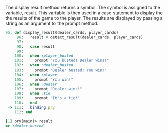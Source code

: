 The display result method returns a symbol. The symbol is assigned to the variable, result. This variable is then used in a case statement to display the the results of the game to the player. The results are displayed by passing a string as an argument to the prompt method.

```ruby
95: def display_result(dealer_cards, player_cards)
     96:   result = detect_result(dealer_cards, player_cards)
     97:
     98:   case result
     99:
    100:   when :player_busted
    101:     prompt "You busted! Dealer wins!"
    102:   when :dealer_busted
    103:     prompt "Dealer busted! You win!"
    104:   when :player
    105:     prompt "You win!"
    106:   when :dealer
    107:     prompt "Dealer wins!"
    108:   when :tie
    109:     prompt "It's a tie!"
    110:   end
 => 111:   binding.pry
    112: end

[1] pry(main)> result
=> :dealer_busted
```
